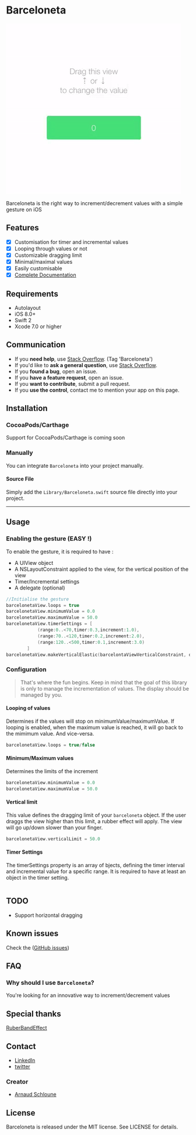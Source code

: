 Barceloneta
===============

![](https://raw.githubusercontent.com/arn00s/barceloneta/master/barceloneta.gif)


Barceloneta is the right way to increment/decrement values with a simple gesture on iOS

## Features

- [x] Customisation for timer and incremental values
- [x] Looping through values or not 
- [x] Customizable dragging limit
- [x] Minimal/maximal values
- [x] Easily customisable
- [x] [Complete Documentation](http://arn00s.github.io/barceloneta/)

## Requirements

- Autolayout
- iOS 8.0+
- Swift 2
- Xcode 7.0 or higher

## Communication

- If you **need help**, use [Stack Overflow](http://stackoverflow.com/questions/tagged/Barceloneta). (Tag 'Barceloneta')
- If you'd like to **ask a general question**, use [Stack Overflow](http://stackoverflow.com/questions/tagged/Barceloneta).
- If you **found a bug**, open an issue.
- If you **have a feature request**, open an issue.
- If you **want to contribute**, submit a pull request.
- If you **use the control**, contact me to mention your app on this page.


## Installation

### CocoaPods/Carthage

Support for CocoaPods/Carthage is coming soon


### Manually

You can integrate `Barceloneta` into your project manually.

#### Source File

Simply add the `Library/Barceloneta.swift` source file directly into your project.

---

## Usage

### Enabling the gesture (EASY !)
To enable the gesture, it is required to have :
- A UIView object
- A NSLayoutConstraint applied to the view, for the vertical position of the view
- Timer/Incremental settings
- A delegate (optional)

```swift
//Initialise the gesture
barcelonetaView.loops = true
barcelonetaView.minimumValue = 0.0
barcelonetaView.maximumValue = 50.0
barcelonetaView.timerSettings = [
            (range:0..<70,timer:0.3,increment:1.0),
            (range:70..<120,timer:0.2,increment:2.0),
            (range:120..<500,timer:0.1,increment:3.0)
        ]
barcelonetaView.makeVerticalElastic(barcelontaViewVerticalConstraint, delegate: self)
```

### Configuration

> That's where the fun begins.
> Keep in mind that the goal of this library is only to manage the incrementation of values. The display should be managed by you.

#### Looping of values
Determines if the values will stop on minimumValue/maximumValue. If looping is enabled, when the maximum value is reached, it will go back to the mimimum value. And vice-versa.
```swift
barcelonetaView.loops = true/false
```
#### Minimum/Maximum values
Determines the limits of the increment
```swift
barcelonetaView.minimumValue = 0.0
barcelonetaView.maximumValue = 50.0
```
#### Vertical limit
This value defines the dragging limit of your `barceloneta` object. If the user draggs the view higher than this limit, a rubber effect will apply. The view will go up/down slower than your finger.
```swift
barcelonetaView.verticalLimit = 50.0
```

#### Timer Settings
The timerSettings property is an array of bjects, defining the timer interval and incremental value for a specific range.
It is required to have at least an object in the timer setting.

```swift
```

## TODO

- Support horizontal dragging

## Known issues

Check the ([GitHub issues](https://github.com/arn00s/barceloneta/issues))

## FAQ

### Why should I use `Barceloneta`?

You're looking for an innovative way to increment/decrement values


## Special thanks

[RuberBandEffect](https://github.com/Produkt/RubberBandEffect)

## Contact

- [LinkedIn](https://lu.linkedin.com/in/arnaudschloune)
- [twitter](https://twitter.com/arnaud_momo)

### Creator

- [Arnaud Schloune](http://github.com/arn00s)

## License

Barceloneta is released under the MIT license. See LICENSE for details.
